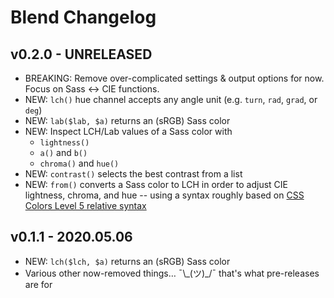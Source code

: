 # Blend Changelog

## v0.2.0 - UNRELEASED
- BREAKING: Remove over-complicated settings & output options for now.
  Focus on Sass <-> CIE functions.
- NEW: `lch()` hue channel accepts any angle unit
  (e.g. `turn`, `rad`, `grad`, or `deg`)
- NEW: `lab($lab, $a)` returns an (sRGB) Sass color
- NEW: Inspect LCH/Lab values of a Sass color with
  - `lightness()`
  - `a()` and `b()`
  - `chroma()` and `hue()`
- NEW: `contrast()` selects the best contrast from a list
- NEW: `from()` converts a Sass color to LCH
  in order to adjust CIE lightness, chroma, and hue --
  using a syntax roughly based on
  [CSS Colors Level 5 relative syntax][relative]

[relative]: https://www.w3.org/TR/css-color-5/#relative-RGB

## v0.1.1 - 2020.05.06
- NEW: `lch($lch, $a)` returns an (sRGB) Sass color
- Various other now-removed things…
  ¯\\\_(ツ)_/¯ that's what pre-releases are for

